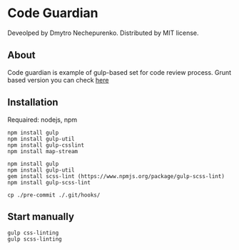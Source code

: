 # Code Guardian
Deveolped by Dmytro Nechepurenko. Distributed by MIT license.

## About
Code guardian is example of gulp-based set for code review process.
Grunt based version you can check [here](https://github.com/dimanech/code-guardian/tree/grunt)

## Installation
Requaired: nodejs, npm

	npm install gulp
	npm install gulp-util
	npm install gulp-csslint
	npm install map-stream

	npm install gulp
	npm install gulp-util
	gem install scss-lint (https://www.npmjs.org/package/gulp-scss-lint)
	npm install gulp-scss-lint

	cp ./pre-commit ./.git/hooks/

## Start manually
	gulp css-linting
	gulp scss-linting